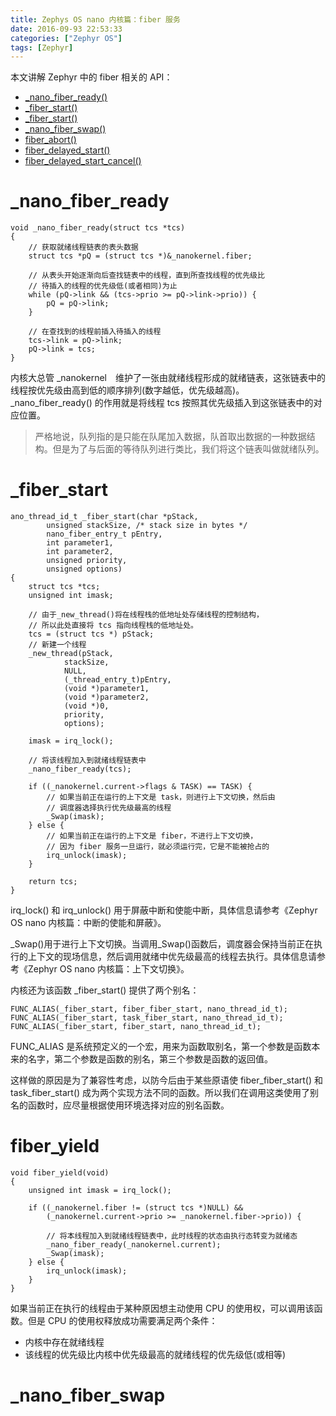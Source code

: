 ```yaml
---
title: Zephys OS nano 内核篇：fiber 服务
date: 2016-09-93 22:53:33
categories: ["Zephyr OS"]
tags: [Zephyr]
---
```


本文讲解 Zephyr 中的 fiber 相关的 API：
- [_nano_fiber_ready()](#_nano_fiber_ready)
- [_fiber_start()](#_fiber_start)
- [_fiber_start()](#_fiber_start)
- [_nano_fiber_swap()](#_nano_fiber_swap)
- [fiber_abort()](#fiber_abort)
- [fiber_delayed_start()](#fiber_delayed_start)
- [fiber_delayed_start_cancel()](#fiber_delayed_start_cancel)

# _nano_fiber_ready
```
void _nano_fiber_ready(struct tcs *tcs)
{	
	// 获取就绪线程链表的表头数据
	struct tcs *pQ = (struct tcs *)&_nanokernel.fiber;

	// 从表头开始逐渐向后查找链表中的线程，直到所查找线程的优先级比
	// 待插入的线程的优先级低(或者相同)为止
	while (pQ->link && (tcs->prio >= pQ->link->prio)) {
		pQ = pQ->link;
	}

	// 在查找到的线程前插入待插入的线程
	tcs->link = pQ->link;
	pQ->link = tcs;
}
```
内核大总管 _nanokernel　维护了一张由就绪线程形成的就绪链表，这张链表中的线程按优先级由高到低的顺序排列(数字越低，优先级越高)。_nano_fiber_ready() 的作用就是将线程 tcs 按照其优先级插入到这张链表中的对应位置。
> 严格地说，队列指的是只能在队尾加入数据，队首取出数据的一种数据结构。但是为了与后面的等待队列进行类比，我们将这个链表叫做就绪队列。

# _fiber_start
```
ano_thread_id_t _fiber_start(char *pStack,
		unsigned stackSize, /* stack size in bytes */
		nano_fiber_entry_t pEntry,
		int parameter1,
		int parameter2,
		unsigned priority,
		unsigned options)
{
	struct tcs *tcs;
	unsigned int imask;

	// 由于_new_thread()将在线程栈的低地址处存储线程的控制结构，
	// 所以此处直接将 tcs 指向线程栈的低地址处。
	tcs = (struct tcs *) pStack;
	// 新建一个线程
	_new_thread(pStack,
			stackSize,
			NULL,
			(_thread_entry_t)pEntry,
			(void *)parameter1,
			(void *)parameter2,
			(void *)0,
			priority,
			options);

	imask = irq_lock();

	// 将该线程加入到就绪线程链表中
	_nano_fiber_ready(tcs);

	if ((_nanokernel.current->flags & TASK) == TASK) {
		// 如果当前正在运行的上下文是 task，则进行上下文切换，然后由
		// 调度器选择执行优先级最高的线程
		_Swap(imask);
	} else {
		// 如果当前正在运行的上下文是 fiber，不进行上下文切换，
		// 因为 fiber 服务一旦运行，就必须运行完，它是不能被抢占的
		irq_unlock(imask);
	}

	return tcs;
}
```
irq_lock() 和 irq_unlock() 用于屏蔽中断和使能中断，具体信息请参考《Zephyr OS nano 内核篇：中断的使能和屏蔽》。

_Swap()用于进行上下文切换。当调用_Swap()函数后，调度器会保持当前正在执行的上下文的现场信息，然后调用就绪中优先级最高的线程去执行。具体信息请参考《Zephyr OS nano 内核篇：上下文切换》。

内核还为该函数 _fiber_start() 提供了两个别名：
```
FUNC_ALIAS(_fiber_start, fiber_fiber_start, nano_thread_id_t);
FUNC_ALIAS(_fiber_start, task_fiber_start, nano_thread_id_t);
FUNC_ALIAS(_fiber_start, fiber_start, nano_thread_id_t);
```
FUNC_ALIAS  是系统预定义的一个宏，用来为函数取别名，第一个参数是函数本来的名字，第二个参数是函数的别名，第三个参数是函数的返回值。

这样做的原因是为了兼容性考虑，以防今后由于某些原语使 fiber_fiber_start() 和 task_fiber_start() 成为两个实现方法不同的函数。所以我们在调用这类使用了别名的函数时，应尽量根据使用环境选择对应的别名函数。

# fiber_yield
```
void fiber_yield(void)
{
	unsigned int imask = irq_lock();

	if ((_nanokernel.fiber != (struct tcs *)NULL) &&
	    (_nanokernel.current->prio >= _nanokernel.fiber->prio)) {

		// 将本线程加入到就绪线程链表中，此时线程的状态由执行态转变为就绪态
		_nano_fiber_ready(_nanokernel.current);
		_Swap(imask);
	} else {
		irq_unlock(imask);
	}
}
```
如果当前正在执行的线程由于某种原因想主动使用 CPU 的使用权，可以调用该函数。但是 CPU 的使用权释放成功需要满足两个条件：
- 内核中存在就绪线程
- 该线程的优先级比内核中优先级最高的就绪线程的优先级低(或相等)

# _nano_fiber_swap
```

```
